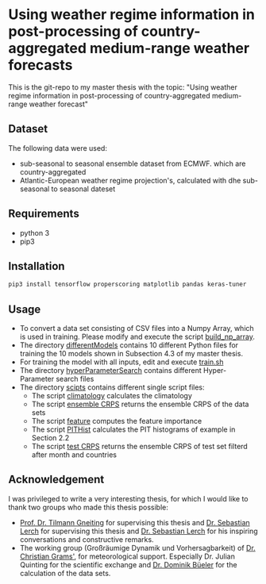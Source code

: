 # Using weather regime information in post-processing of country-aggregated medium-range weather forecasts


This is the git-repo to my master thesis with the topic: "Using weather regime information in post-processing of country-aggregated medium-range weather forecast"

## Dataset
The following data were used:
- sub-seasonal to seasonal ensemble dataset from ECMWF. which are country-aggregated
- Atlantic-European weather regime projection's, calculated with dhe sub-seasonal to seasonal dateset


## Requirements

- python 3
- pip3

## Installation

```bash
pip3 install tensorflow properscoring matplotlib pandas keras-tuner
```

## Usage
- To convert a data set consisting of CSV files into a Numpy Array, which is used in training. Please modify and execute the script [build_np_array](build_np_array.sh). 
- The directory [differentModels](/differentModels) contains 10 different Python files for training the 10 models shown in Subsection 4.3 of my master thesis.
- For training the model with all inputs, edit and execute [train.sh](/train.sh)
- The directory [hyperParameterSearch](/hyperParameterSearch) contains different Hyper-Parameter search files
- The directory [scipts](/scipts) contains different single script files:
  - The script [climatology](/scipts/climatology.py) calculates the climatology
  - The script [ensemble CRPS](/scripts/ensemble_CRPS.py) returns the ensemble CRPS of the data sets
  - The script [feature](/scripts/feature.py) computes the feature importance
  - The script [PITHist](/scripts/PITHist.py) calculates the PIT histograms of example in Section 2.2
  - The script [test CRPS](/scripts/test_CRPS.py) returns the ensemble CRPS of test set filterd after month and countries


## Acknowledgement
I was privileged to write a very interesting thesis, for which I would like to thank two groups who made this thesis possible:
- [Prof. Dr. Tilmann Gneiting](https://www.math.kit.edu/stoch/~gneiting/en) for supervising this thesis and [Dr. Sebastian Lerch](https://www.math.kit.edu/stoch/~lerch/de) for supervising this thesis and [Dr. Sebastian Lerch](https://www.math.kit.edu/stoch/~lerch/de) for his inspiring conversations and constructive remarks.
- The working group (Großräumige Dynamik und Vorhersagbarkeit) of [Dr. Christian Grams'](https://www.imk-tro.kit.edu/14_7356.php), for meteorological support. Especially Dr. Julian Quinting for the scientific exchange and [Dr. Dominik Büeler](https://www.imk-tro.kit.edu/14_7600.php) for the calculation of the data sets.

